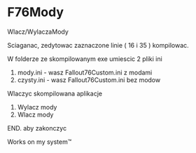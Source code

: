 # F76Mody
Wlacz/WylaczaMody


Sciaganac, zedytowac zaznaczone linie ( 16 i 35 )
kompilowac.


W folderze ze skompilowanym exe umiescic 2 pliki ini
1) mody.ini - wasz Fallout76Custom.ini z modami
2) czysty.ini - wasz Fallout76Custom.ini bez modow


Wlaczyc skompilowana aplikacje

1. Wylacz mody
2. Wlacz mody

END. aby zakonczyc


Works on my system™
